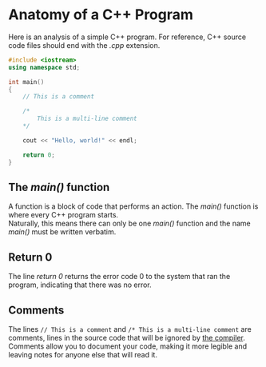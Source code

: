 # Anatomy of a C++ Program
Here is an analysis of a simple C++ program. For reference, C++ source code files should end with the _.cpp_ extension.

```C++
#include <iostream>
using namespace std;

int main()
{
    // This is a comment

    /*
        This is a multi-line comment
    */

    cout << "Hello, world!" << endl;

    return 0;
}
```

## The _main()_ function
A function is a block of code that performs an action. The _main()_ function is where every C++ program starts. <br />
Naturally, this means there can only be one _main()_ function and the name _main()_ must be written verbatim. 

## Return 0
The line _return 0_ returns the error code 0 to the system that ran the program, indicating that there was no error.

## Comments
The lines `// This is a comment` and `/* This is a multi-line comment` are comments, lines in the source code that will be ignored by 
[the compiler](https://www.freecodecamp.org/news/c-compiler-explained-what-is-the-compiler-and-how-do-you-use-it/). Comments allow you to 
document your code, making it more legible and leaving notes for anyone else that will read it. 
